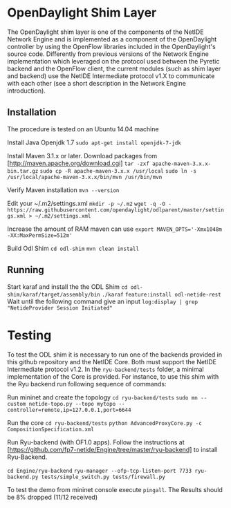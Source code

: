 # OpenDaylight Shim Layer

The OpenDaylight shim layer is one of the components of the NetIDE Network Engine and is implemented as a component of the OpenDaylight controller by using the OpenFlow libraries included in the OpenDaylight's source code.
Differently from previous versions of the Network Engine implementation which leveraged on the protocol used between the Pyretic backend and the OpenFlow client, the current modules (such as shim layer and backend) use the NetIDE Intermediate protocol v1.X to communicate with each other (see a short description in the Network Engine introduction).

## Installation

The procedure is tested on an Ubuntu 14.04 machine

Install Java Openjdk 1.7
```sudo apt-get install openjdk-7-jdk```

Install Maven 3.1.x or later. Download packages from [http://maven.apache.org/download.cgi]
```tar -zxf apache-maven-3.x.x-bin.tar.gz```
```sudo cp -R apache-maven-3.x.x /usr/local```
```sudo ln -s /usr/local/apache-maven-3.x.x/bin/mvn /usr/bin/mvn```

Verify Maven installation
```mvn --version```

Edit your ~/.m2/settings.xml
```mkdir -p ~/.m2```
```wget -q -O - https://raw.githubusercontent.com/opendaylight/odlparent/master/settings.xml > ~/.m2/settings.xml```

Increase the amount of RAM maven can use
```export MAVEN_OPTS='-Xmx1048m -XX:MaxPermSize=512m'```

Build Odl Shim
```cd odl-shim```
```mvn clean install```


## Running
Start karaf and install the the ODL Shim
```cd odl-shim/karaf/target/assembly/bin```
```./karaf```
```feature:install odl-netide-rest```
Wait until the following command give an input
```log:display | grep "NetideProvider Session Initiated"```

# Testing
To test the ODL shim it is necessary to run one of the backends provided in this github repository and the NetIDE Core. Both must support the NetIDE Intermediate protocol v1.2.
In the ```ryu-backend/tests``` folder, a minimal implementation of the Core is provided.
For instance, to use this shim with the Ryu backend run following sequence of commands:

Run mininet and create the topology
```cd ryu-backend/tests```
```sudo mn --custom netide-topo.py --topo mytopo --controller=remote,ip=127.0.0.1,port=6644```

Run the core
```cd ryu-backend/tests```
```python AdvancedProxyCore.py -c CompositionSpecification.xml```

Run Ryu-backend (with OF1.0 apps). Follow the instructions at [https://github.com/fp7-netide/Engine/tree/master/ryu-backend] to install Ryu-Backend.

```cd Engine/ryu-backend```
```ryu-manager --ofp-tcp-listen-port 7733 ryu-backend.py tests/simple_switch.py tests/firewall.py```

To test the demo from mininet console execute ```pingall```. The Results should be 8% dropped (11/12 received)


